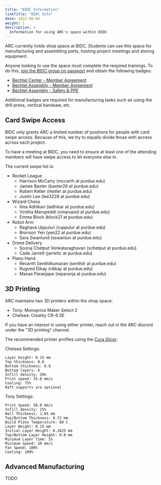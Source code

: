 ```yaml
---
title: "BIDC Information"
linkTitle: "BIDC Info"
date: 2022-08-04
weight: 1
description: >
  Information for using ARC's space within BIDC
---
```


ARC currently holds shop space at BIDC. Students can use this space for manufacturing and assembling parts, hosting project meetings and storing equipment.

Anyone looking to use the space must complete the required trainings. To do this, [join the BIDC group on passport](https://www.openpassport.org/Group/PurdueBIDC) and obtain the following badges:

- [Bechtel Center - Member Agreement](https://www.openpassport.org/Badge/Bechtel-Center-Membership/Criteria)
- [Bechtel Assembly - Member Agreement](https://www.openpassport.org/Badge/AssemblyAgreement/Criteria)
- [Bechtel Assembly - Safety & PPE](https://www.openpassport.org/Badge/MakeAssemblySafe/Criteria)

Additional badges are required for manufacturing tasks such as using the drill press, vertical bandsaw, etc.

## Card Swipe Access

BIDC only grants ARC a limited number of positions for people with card swipe access. Because of this, we try to equally divide those with access across each project.

To have a meeting at BIDC, you need to ensure at least one of the attending members will have swipe access to let everyone else in.

The current swipe list is:

- Rocket League
  - Harrison McCarty (mccarth at purdue.edu)
  - James Baxter (baxter26 at purdue.edu)
  - Robert Ketler (rketler at purdue.edu)
  - Justin Lee (lee3228 at purdue.edu)
- Wizard Chess
  - Ilina Adhikari (iadhikar at purdue.edu)
  - Vinitha Marupeddi (vmaruped at purdue.edu)
  - Emma Block (block21 at purdue.edu)
- Robot Arm
  - Raghava Uppuluri (ruppulur at purdue.edu)
  - Bronson Yen (yen22 at purdue.edu)
  - Sara Swanlund (sswanlun at purdue.edu)
- Drone Delivery
  - Sooraj Chetput Venkataraghavan (schetput at purdue.edu)
  - Cade Jarrett (jarrettc at purdue.edu)
- Piano Hand
  - Revanth Senthilkumaran (senthilr at purdue.edu)
  - Rugved Dikay (rdikay at purdue.edu)
  - Manas Paranjape (mparanja at purdue.edu)

## 3D Printing

ARC maintains two 3D printers within the shop space:

- Tony: Monoprice Maker Select 2
- Chelsea: Creality CR-6 SE

If you have an interest in using either printer, reach out in the ARC discord under the "3D printing" channel.

The recommended printer profiles using the [Cura Slicer](https://ultimaker.com/software/ultimaker-cura):

Chelsea Settings:

```
Layer height: 0.15 mm
Top thickness: 0.8
Bottom thickness: 0.8
Bottom layers: 6
Infill density: 20%
Print speed: 35.0 mm/s
Cooling: 75%
Raft supports are optional
```

Tony Settings:

```
Print Speed: 50.0 mm/s
Infill density: 15%
Wall Thickness: 1.05 mm
Top/Bottom Thickness: 0.72 mm
Build Plate Temperature: 60 C
Layer Height: 0.15 mm
Initial Layer Height: 0.2625 mm
Top/Bottom Layer Height: 0.8 mm
Minimum Layer Time: 5s
Minimum Speed: 10 mm/s
Fan Speed: 100%
Cooling: 100%
```

## Advanced Manufacturing

TODO


